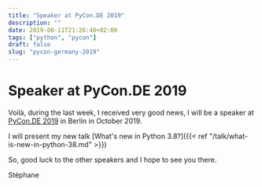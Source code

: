 ```yaml
---
title: "Speaker at PyCon.DE 2019"
description: ""
date: 2019-08-11T21:26:48+02:00
tags: ["python", "pycon"]
draft: false
slug: "pycon-germany-2019"
---
```


# Speaker at PyCon.DE 2019

Voilà, during the last week, I received very good news, I will be a speaker at
[PyCon.DE 2019](https://pycon.de) in Berlin in October 2019.

I will present my new talk [What's new in Python 3.8?]({{< ref "/talk/what-is-new-in-python-38.md" >}}) 

So, good luck to the other speakers and I hope to see you there.

Stéphane

